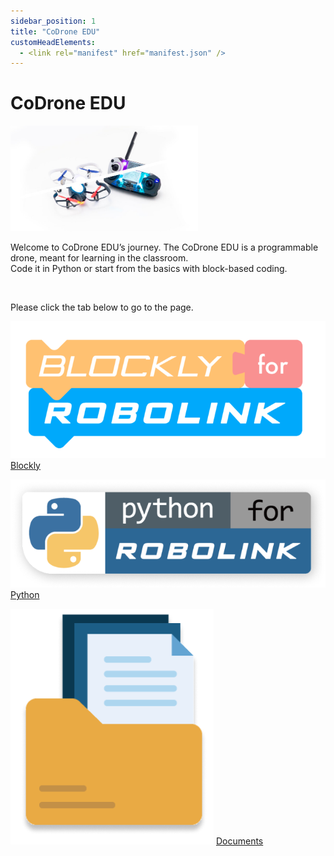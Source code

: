 ```yaml
---
sidebar_position: 1
title: "CoDrone EDU"
customHeadElements:
  - <link rel="manifest" href="manifest.json" />
---
```


<div className='docs_title'>
  <h1>CoDrone EDU</h1>
</div>

<div className='level1_body'>

<div className='level1_main_image'>

  <img src="/img/CDE/drone_remote_fusion_1.jpg" width="300px"/>

</div>

Welcome to CoDrone EDU’s journey. The CoDrone EDU is a programmable drone, meant for learning in the classroom.  
Code it in Python or start from the basics with block-based coding.  

<br />

Please click the tab below to go to the page.   

<div className='level_image_column'>

  [![blockly](/img/CDE/new-Blockly-logo.png)](/docs/CoDroneEDU/Blockly/)
  [Blockly](/docs/CoDroneEDU/Blockly/)

  [![python](/img/CDE/Python-logo.png)](/docs/CoDroneEDU/Python/)
  [Python](/docs/CoDroneEDU/Python/)

  [![documents](/img/CDE/document-main-icon.png)](/docs/CoDroneEDU/Documents/)
  [Documents](/docs/CoDroneEDU/Documents/)


</div>

<div id='blank'></div>

</div>